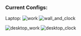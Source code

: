 ### Current Configs:

Laptop:
![work](http://i.imgur.com/51VmBSy.png)
![wall_and_clock](http://i.imgur.com/l53c9qE.png)

![desktop_work](http://i.imgur.com/undefined.png)
![desktop_clock](http://i.imgur.com/5FKFidq.png)

